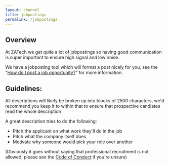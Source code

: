 ```yaml
---
layout: channel
title: jobpostings
permalink: /jobpostings
---
```


## Overview

At ZATech we get quite a lot of jobpostings so having good communication is super important to ensure high signal and low noise.

We have a jobposting tool which will format a post nicely for you, see the "[How do I post a job opportunity?](/faqs/howtojobpost)" for more information.

## Guidelines:

All descriptions will likely be broken up into blocks of 2500 characters, we'd recommend you keep it to within that to ensure that prospective candiates read the whole description

A great description tries to do the following:

* Pitch the applicant on what work they'll do in the job
* Pitch what the company itself does
* Motivate why someone would pick your role over another

(Obviously it goes without saying that professional recruitment is not allowed, please see the [Code of Conduct](https://github.com/zatech/code-of-conduct) if you're unsure)
